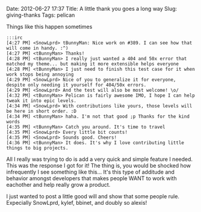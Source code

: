 Date: 2012-06-27 17:37
Title: A little thank you goes a long way
Slug: giving-thanks
Tags: pelican

Things like this happen sometimes

    :::irc
    [4:27 PM] <SnowLprd> tBunnyMan: Nice work on #389. I can see how that will come in handy. :^)
    [4:27 PM] <tBunnyMan> Thanks!
    [4:28 PM] <tBunnyMan> I really just wanted a 404 and 50x error that matched my theme... but making it more extensible helps everyone
    [4:28 PM] <tBunnyMan> I just need to finish this test case for it when work stops being annoying
    [4:29 PM] <SnowLprd> Nice of you to generalize it for everyone, despite only needing it yourself for 404/50x errors.
    [4:29 PM] <SnowLprd> And the test will also be most welcome! \o/
    [4:32 PM] <tBunnyMan> Pelican is fairly awesome IMO, I hope I can help tweak it into epic levels.
    [4:34 PM] <SnowLprd> With contributions like yours, those levels will be here in short order. :D
    [4:34 PM] <tBunnyMan> haha. I'm not that good ;p Thanks for the kind words
    [4:35 PM] <tBunnyMan> Catch you around. It's time to travel
    [4:35 PM] <SnowLprd> Every little bit counts!
    [4:35 PM] <SnowLprd> Sounds good. Cheers!
    [4:36 PM] <tBunnyMan> It does. It's why I love contributing little things to big projects.

All I really was trying to do is add a very quick and simple feature I needed. This was the response I got for it! The thing is, you would be shocked how infrequently I see something like this... It's this type of additude and behavior amongst developers that makes people WANT to work with eachother and help really grow a product. 

I just wanted to post a little good will and show that some people rule. Expecially SnowLprd, kylef, bbinet, and doubly so alexis!
